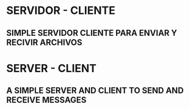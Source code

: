 <h1>SERVIDOR - CLIENTE</h1>
<h2>SIMPLE SERVIDOR CLIENTE PARA ENVIAR Y RECIVIR ARCHIVOS</h2>

<h1>SERVER - CLIENT</h1>
<h2>A SIMPLE SERVER AND CLIENT TO SEND AND RECEIVE MESSAGES</h2>
